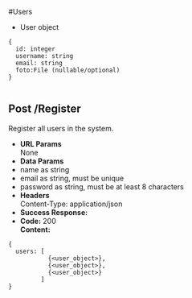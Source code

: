#Users
* User object
```
{
  id: integer
  username: string
  email: string
  foto:File (nullable/optional)
}


```

**Post /Register**
----
  Register all users in the system.
* **URL Params**  
  None
* **Data Params**  
 * name as string
 * email as string, must be unique
 * password as string, must be at least 8 characters
* **Headers**  
  Content-Type: application/json  
* **Success Response:**  
* **Code:** 200  
  **Content:**  
```
{
  users: [
           {<user_object>},
           {<user_object>},
           {<user_object>}
         ]
}
```
